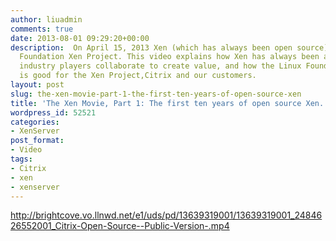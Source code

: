 ```yaml
---
author: liuadmin
comments: true
date: 2013-08-01 09:29:20+00:00
description:  On April 15, 2013 Xen (which has always been open source) became the Linux
  Foundation Xen Project. This video explains how Xen has always been a place where
  industry players collaborate to create value, and how the Linux Foundation move
  is good for the Xen Project,Citrix and our customers.
layout: post
slug: the-xen-movie-part-1-the-first-ten-years-of-open-source-xen
title: 'The Xen Movie, Part 1: The first ten years of open source Xen.'
wordpress_id: 52521
categories:
- XenServer
post_format:
- Video
tags:
- Citrix
- xen
- xenserver
---
```


http://brightcove.vo.llnwd.net/e1/uds/pd/13639319001/13639319001_2484626552001_Citrix-Open-Source--Public-Version-.mp4

